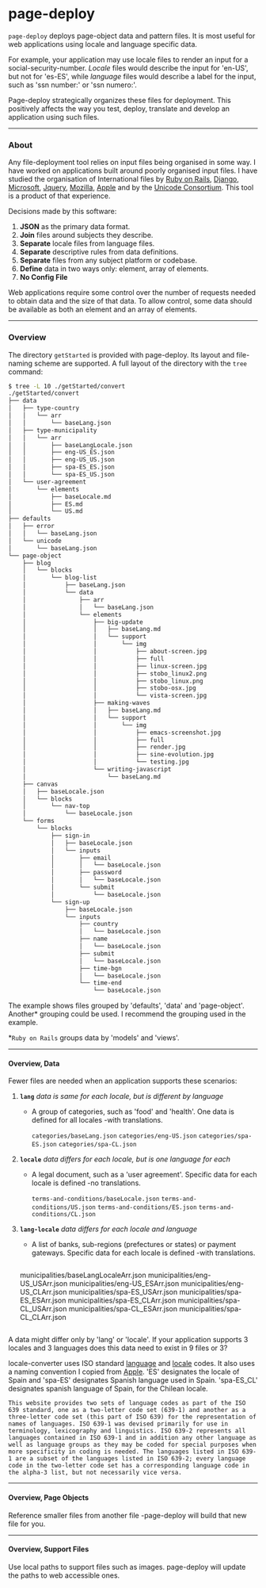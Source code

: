 page-deploy
===========

`page-deploy` deploys page-object data and pattern files. It is most useful for web applications using locale and language specific data. 

For example, your application may use locale files to render an input for a social-security-number. _Locale_ files would describe the input for 'en-US', but not for 'es-ES', while _language_ files would describe a label for the input, such as 'ssn number:' or 'ssn numero:'.

Page-deploy strategically organizes these files for deployment. This positively affects the way you test, deploy, translate and develop an application using such files.

----------------------------------------------------------------------
### About

Any file-deployment tool relies on input files being organised in some way. I have worked on applications built around poorly organised input files. I have studied the organisation of International files by [Ruby on Rails][0], [Django][3], [Microsoft][4], [Jquery][6], [Mozilla][5], [Apple][10] and by the [Unicode Consortium][1]. This tool is a product of that experience. 

 Decisions made by this software:

 1. **JSON** as the primary data format.
 2. **Join** files around subjects they describe.
 3. **Separate** locale files from language files.
 4. **Separate** descriptive rules from data definitions.
 5. **Separate** files from any subject platform or codebase.
 6. **Define** data in two ways only: element, array of elements.
 7. **No Config File**


Web applications require some control over the number of requests needed to obtain data and the size of that data. To allow control, some data should be available as both an element and an array of elements.


[0]: http://guides.rubyonrails.org/v2.3.11/i18n.html             "ror"
[1]: http://www.unicode.org/repos/cldr-aux/json/22.1/        "unicode"
[2]: mailto:chris@bumblehead.com?subject=locale-converter      "chris"
[3]: docs.djangoproject.com/en/1.3/topics/i18n/localization/  "django"
[4]: msdn.microsoft.com/en-us/library/ff647353.aspx        "microsoft"
[5]: developer.mozilla.org/en-US/docs/Web_Localizability/Creating_localizable_web_applications        "mdn"
[6]: https://github.com/wikimedia/jquery.i18n/wiki/API        "jquery"
[7]: https://kuapay.com                                       "kuapay"


----------------------------------------------------------------------
### Overview


The directory `getStarted` is provided with page-deploy. Its layout and file-naming scheme are supported. A full layout of the directory with the `tree` command:
 
```bash
$ tree -L 10 ./getStarted/convert
./getStarted/convert
├── data
│   ├── type-country
│   │   └── arr
│   │       └── baseLang.json
│   ├── type-municipality
│   │   └── arr
│   │       ├── baseLangLocale.json
│   │       ├── eng-US_ES.json
│   │       ├── eng-US_US.json
│   │       ├── spa-ES_ES.json
│   │       └── spa-ES_US.json
│   └── user-agreement
│       └── elements
│           ├── baseLocale.md
│           ├── ES.md
│           └── US.md
├── defaults
│   ├── error
│   │   └── baseLang.json
│   └── unicode
│       └── baseLang.json
└── page-object
    ├── blog
    │   └── blocks
    │       └── blog-list
    │           ├── baseLang.json
    │           └── data
    │               ├── arr
    │               │   └── baseLang.json
    │               └── elements
    │                   ├── big-update
    │                   │   ├── baseLang.md
    │                   │   └── support
    │                   │       └── img
    │                   │           ├── about-screen.jpg
    │                   │           ├── full
    │                   │           ├── linux-screen.jpg
    │                   │           ├── stobo_linux2.png
    │                   │           ├── stobo_linux.png
    │                   │           ├── stobo-osx.jpg
    │                   │           └── vista-screen.jpg
    │                   ├── making-waves
    │                   │   ├── baseLang.md
    │                   │   └── support
    │                   │       └── img
    │                   │           ├── emacs-screenshot.jpg
    │                   │           ├── full
    │                   │           ├── render.jpg
    │                   │           ├── sine-evolution.jpg
    │                   │           └── testing.jpg
    │                   └── writing-javascript
    │                       └── baseLang.md
    ├── canvas
    │   ├── baseLocale.json
    │   └── blocks
    │       └── nav-top
    │           └── baseLocale.json
    └── forms
        └── blocks
            ├── sign-in
            │   ├── baseLocale.json
            │   └── inputs
            │       ├── email
            │       │   └── baseLocale.json
            │       ├── password
            │       │   └── baseLocale.json
            │       └── submit
            │           └── baseLocale.json
            └── sign-up
                ├── baseLocale.json
                └── inputs
                    ├── country
                    │   └── baseLocale.json
                    ├── name
                    │   └── baseLocale.json
                    ├── submit
                    │   └── baseLocale.json
                    ├── time-bgn
                    │   └── baseLocale.json
                    └── time-end
                        └── baseLocale.json
```


The example shows files grouped by 'defaults', 'data' and 'page-object'. Another* grouping could be used. I recommend the grouping used in the example.


*`Ruby on Rails` groups data by 'models' and 'views'.

----------------------------------------------------------------------
#### Overview, Data

Fewer files are needed when an application supports these scenarios:

 1. **`lang`**
    _data is same for each locale, but is different by language_
    
    * A group of categories, such as 'food' and 'health'. One data is defined for all locales -with translations.        

      `categories/baseLang.json`
      `categories/eng-US.json`
      `categories/spa-ES.json`
      `categories/spa-CL.json`
    
 2. **`locale`**
    _data differs for each locale, but is one language for each_
    
    * A legal document, such as a 'user agreement'. Specific data for each locale is defined -no translations.

      `terms-and-conditions/baseLocale.json`
      `terms-and-conditions/US.json`
      `terms-and-conditions/ES.json`
      `terms-and-conditions/CL.json`

 3. **`lang-locale`**
    _data differs for each locale and language_
    
    * A list of banks, sub-regions (prefectures or states) or payment gateways. Specific data for each locale is defined -with translations.    

    > ```
      municipalities/baseLangLocaleArr.json
      municipalities/eng-US_USArr.json
      municipalities/eng-US_ESArr.json
      municipalities/eng-US_CLArr.json
      municipalities/spa-ES_USArr.json
      municipalities/spa-ES_ESArr.json
      municipalities/spa-ES_CLArr.json
      municipalities/spa-CL_USArr.json
      municipalities/spa-CL_ESArr.json
      municipalities/spa-CL_CLArr.json
      ```

A data might differ only by 'lang' or 'locale'. If your application supports 3 locales and 3 languages does this data need to exist in 9 files or 3?

locale-converter uses ISO standard [language][9] and [locale][9] codes. It also uses a naming convention I copied from [Apple][10]. 'ES' designates the locale of Spain and 'spa-ES' designates Spanish language used in Spain. 'spa-ES_CL' designates spanish language of Spain, for the Chilean locale.

```
This website provides two sets of language codes as part of the ISO 639 standard, one as a two-letter code set (639-1) and another as a three-letter code set (this part of ISO 639) for the representation of names of languages. ISO 639-1 was devised primarily for use in terminology, lexicography and linguistics. ISO 639-2 represents all languages contained in ISO 639-1 and in addition any other language as well as language groups as they may be coded for special purposes when more specificity in coding is needed. The languages listed in ISO 639-1 are a subset of the languages listed in ISO 639-2; every language code in the two-letter code set has a corresponding language code in the alpha-3 list, but not necessarily vice versa. 
```

[8]: http://www.iso.org/iso/country_names_and_code_elements_txt "iso country"
[9]: http://www.loc.gov/standards/iso639-2/ISO-639-2_8859-1.txt "iso lang"
[10]: http://developer.apple.com/library/ios/#documentation/MacOSX/Conceptual/BPInternational/Articles/LanguageDesignations.html#//apple_ref/doc/uid/20002144-SW3 "apple lang-locale"




----------------------------------------------------------------------
#### Overview, Page Objects

Reference smaller files from another file -page-deploy will build that new file for you. 


----------------------------------------------------------------------
#### Overview, Support Files

Use local paths to support files such as images. page-deploy will update the paths to web accessible ones.
